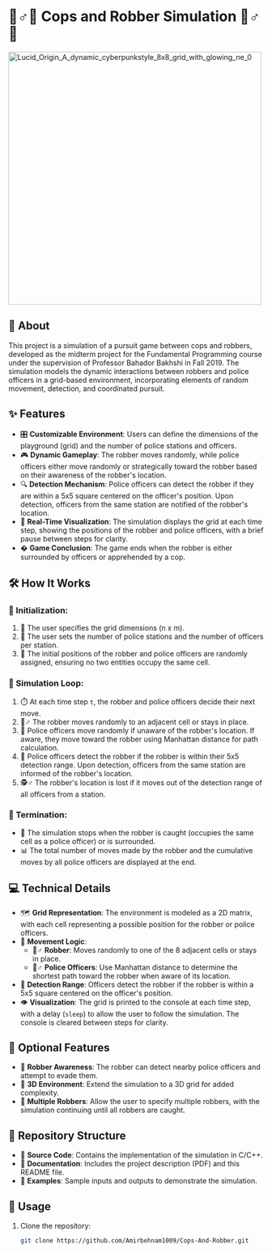 # 👮♂️🚨 Cops and Robber Simulation 🦹♂️💨

<img src="https://github.com/user-attachments/assets/cbcede00-d228-400e-9bf4-d9b31b4c75a7" width="500" height = "500" alt="Lucid_Origin_A_dynamic_cyberpunkstyle_8x8_grid_with_glowing_ne_0" />


## 📖 About
This project is a simulation of a pursuit game between cops and robbers, developed as the midterm project for the Fundamental Programming course under the supervision of Professor Bahador Bakhshi in Fall 2019. The simulation models the dynamic interactions between robbers and police officers in a grid-based environment, incorporating elements of random movement, detection, and coordinated pursuit.

## ✨ Features
- 🎛️ **Customizable Environment**: Users can define the dimensions of the playground (grid) and the number of police stations and officers.
- 🎮 **Dynamic Gameplay**: The robber moves randomly, while police officers either move randomly or strategically toward the robber based on their awareness of the robber's location.
- 🔍 **Detection Mechanism**: Police officers can detect the robber if they are within a 5x5 square centered on the officer's position. Upon detection, officers from the same station are notified of the robber's location.
- 👀 **Real-Time Visualization**: The simulation displays the grid at each time step, showing the positions of the robber and police officers, with a brief pause between steps for clarity.
- � **Game Conclusion**: The game ends when the robber is either surrounded by officers or apprehended by a cop.

## 🛠️ How It Works
### 🏁 Initialization:
1. 📏 The user specifies the grid dimensions (n x m).
2. 🚓 The user sets the number of police stations and the number of officers per station.
3. 🎲 The initial positions of the robber and police officers are randomly assigned, ensuring no two entities occupy the same cell.

### 🔄 Simulation Loop:
1. ⏱️ At each time step `t`, the robber and police officers decide their next move.
2. 🏃♂️ The robber moves randomly to an adjacent cell or stays in place.
3. 👮 Police officers move randomly if unaware of the robber's location. If aware, they move toward the robber using Manhattan distance for path calculation.
4. 🔦 Police officers detect the robber if the robber is within their 5x5 detection range. Upon detection, officers from the same station are informed of the robber's location.
5. 🕵️♂️ The robber's location is lost if it moves out of the detection range of all officers from a station.

### 🏁 Termination:
- 🚨 The simulation stops when the robber is caught (occupies the same cell as a police officer) or is surrounded.
- 📊 The total number of moves made by the robber and the cumulative moves by all police officers are displayed at the end.

## 💻 Technical Details
- 🗺️ **Grid Representation**: The environment is modeled as a 2D matrix, with each cell representing a possible position for the robber or police officers.
- 🚶 **Movement Logic**:
  - 🦹♂️ **Robber**: Moves randomly to one of the 8 adjacent cells or stays in place.
  - 👮♂️ **Police Officers**: Use Manhattan distance to determine the shortest path toward the robber when aware of its location.
- 📡 **Detection Range**: Officers detect the robber if the robber is within a 5x5 square centered on the officer's position.
- 👁️ **Visualization**: The grid is printed to the console at each time step, with a delay (`sleep`) to allow the user to follow the simulation. The console is cleared between steps for clarity.

## 🔮 Optional Features
- 🧠 **Robber Awareness**: The robber can detect nearby police officers and attempt to evade them.
- 🧊 **3D Environment**: Extend the simulation to a 3D grid for added complexity.
- 👥 **Multiple Robbers**: Allow the user to specify multiple robbers, with the simulation continuing until all robbers are caught.

## 📂 Repository Structure
- 💾 **Source Code**: Contains the implementation of the simulation in C/C++.
- 📝 **Documentation**: Includes the project description (PDF) and this README file.
- 🧪 **Examples**: Sample inputs and outputs to demonstrate the simulation.

## 🚀 Usage
1. Clone the repository:
   ```bash
   git clone https://github.com/Amirbehnam1009/Cops-And-Robber.git
